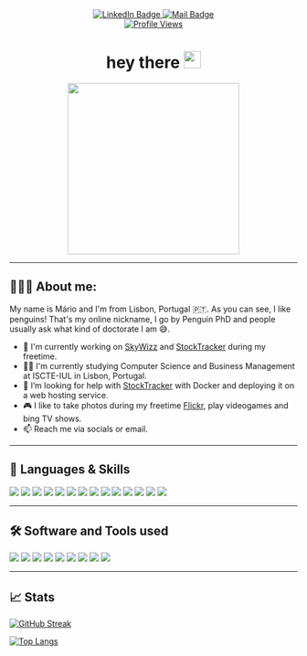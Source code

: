 <div id="badges" align="center">
  <a href="https://www.linkedin.com/in/kreativermario">
    <img src="https://img.shields.io/badge/LinkedIn-0077B5?style=for-the-badge&logo=linkedin&logoColor=white" alt="LinkedIn Badge"/>
  </a>
  <a href="mailto:kreativermario@gmail.com">
    <img src="https://img.shields.io/badge/Gmail-D14836?style=for-the-badge&logo=gmail&logoColor=white" alt="Mail Badge"/>
  </a>
</div>
<div id="stats" align="center">
  <a href="https://komarev.com/ghpvc/?username=kreativermario">
    <img src="https://komarev.com/ghpvc/?username=your-github-username&style=flat-square&color=blue" alt="Profile Views"/>
  </a>
</div>
<div id="about-me" align="center">
  <h1>
  hey there
  <img src="https://media.giphy.com/media/hvRJCLFzcasrR4ia7z/giphy.gif" width="30px"/>
  </h1>
  <img src="https://i.pinimg.com/originals/58/72/58/58725865c95fe20cfc595725fca0d6a3.gif" width="300"/>
</div>

---

## 👨‍💻🐧 About me:
My name is Mário and I'm from Lisbon, Portugal 🇵🇹. As you can see, I like penguins! That's my online nickname, I go by Penguin PhD and people usually ask what kind of doctorate I am 😅.
- 🔭 I'm currently working on [SkyWizz](https://github.com/kreativermario/SkyWizz) and [StockTracker](https://github.com/kreativermario/django_web) during my freetime.
- 👨‍🎓 I'm currently studying Computer Science and Business Management at ISCTE-IUL in Lisbon, Portugal.
- 🤔 I’m looking for help with [StockTracker](https://github.com/kreativermario/django_web) with Docker and deploying it on a web hosting service.
- 🎮 I like to take photos during my freetime [Flickr](https://www.flickr.com/photos/kreativermario/), play videogames and bing TV shows.
- 📫 Reach me via socials or email.
  
---
## 📖 Languages & Skills
<div id="skills">
  <img src="https://img.shields.io/badge/Java-ED8B00?style=for-the-badge&logo=openjdk&logoColor=white"/>
  <img src="https://img.shields.io/badge/Python-3776AB?style=for-the-badge&logo=python&logoColor=white"/>
  <img src="https://img.shields.io/badge/C-00599C?style=for-the-badge&logo=c&logoColor=white"/>
  <img src="https://img.shields.io/badge/PHP-777BB4?style=for-the-badge&logo=php&logoColor=white"/>
  <img src="https://img.shields.io/badge/javascript-%23323330.svg?style=for-the-badge&logo=javascript&logoColor=%23F7DF1E"/>
  <img src="https://img.shields.io/badge/HTML5-E34F26?style=for-the-badge&logo=html5&logoColor=white"/>
  <img src="https://img.shields.io/badge/CSS3-1572B6?style=for-the-badge&logo=css3&logoColor=white"/>
  <img src="https://img.shields.io/badge/Django-092E20?style=for-the-badge&logo=django&logoColor=white"/>
  <img src="https://img.shields.io/badge/MongoDB-4EA94B?style=for-the-badge&logo=mongodb&logoColor=white"/>
  <img src="https://img.shields.io/badge/MySQL-005C84?style=for-the-badge&logo=mysql&logoColor=white"/>
  <img src="https://img.shields.io/badge/MariaDB-003545?style=for-the-badge&logo=mariadb&logoColor=white"/>
  <img src="https://img.shields.io/badge/react-%2320232a.svg?style=for-the-badge&logo=react&logoColor=%2361DAFB"/>
  <img src="https://img.shields.io/badge/express.js-%23404d59.svg?style=for-the-badge&logo=express&logoColor=%2361DAFB"/>
  <img src="https://img.shields.io/badge/node.js-6DA55F?style=for-the-badge&logo=node.js&logoColor=white"/>
</div>

---
## 🛠️ Software and Tools used
<div id="tools">
  <img src="https://img.shields.io/badge/IntelliJ_IDEA-000000.svg?style=for-the-badge&logo=intellij-idea&logoColor=white"/>
  <img src="https://img.shields.io/badge/Visual_Studio_Code-0078D4?style=for-the-badge&logo=visual%20studio%20code&logoColor=white"/>
  <img src="https://img.shields.io/badge/Eclipse-2C2255?style=for-the-badge&logo=eclipse&logoColor=white"/>
  <img src="https://img.shields.io/badge/PyCharm-000000.svg?&style=for-the-badge&logo=PyCharm&logoColor=white"/>
  <img src="https://img.shields.io/badge/Trello-0052CC?style=for-the-badge&logo=trello&logoColor=white"/>
  <img src="https://img.shields.io/badge/GIT-E44C30?style=for-the-badge&logo=git&logoColor=white"/>
  <img src="https://img.shields.io/badge/iTerm2-000000?style=for-the-badge&logo=iterm2&logoColor=white"/>
  <img src="https://img.shields.io/badge/docker-%230db7ed.svg?style=for-the-badge&logo=docker&logoColor=white"/>
  <img src="https://img.shields.io/badge/Figma-F24E1E?style=for-the-badge&logo=figma&logoColor=white"/>
</div>

---

## 📈 Stats

[![GitHub Streak](http://github-readme-streak-stats.herokuapp.com?user=kreativermario&mode=weekly)](https://git.io/streak-stats)

[![Top Langs](https://github-readme-stats.vercel.app/api/top-langs/?username=kreativermario&layout=compact&theme=vision-friendly-light)](https://github.com/anuraghazra/github-readme-stats)
